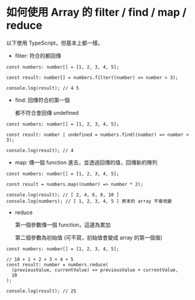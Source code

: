 # 如何使用 Array 的 filter / find / map / reduce

以下使用 TypeScript，但基本上都一樣。

- filter: 符合的都回傳

```tsx
const numbers: number[] = [1, 2, 3, 4, 5];

const result: number[] = numbers.filter((number) => number > 3);

console.log(result); // 4 5
```

- find: 回傳符合的第一個

  都不符合會回傳 undefined

```tsx
const numbers: number[] = [1, 2, 3, 4, 5];

const result: number | undefined = numbers.find((number) => number > 3);

console.log(result); // 4
```

- map: 傳一個 function 進去，並透過回傳的值，回傳新的陣列

```tsx
const numbers: number[] = [1, 2, 3, 4, 5];

const result = numbers.map((number) => number * 2);

console.log(result); // [ 2, 4, 6, 8, 10 ]
console.log(numbers); // [ 1, 2, 3, 4, 5 ] 原本的 array 不會改變
```

- reduce

  第一個參數傳一個 function，這邊為累加

  第二個參數為初始值 (可不寫，初始值會變成 array 的第一個值)

```tsx
const numbers: number[] = [1, 2, 3, 4, 5];

// 10 + 1 + 2 + 3 + 4 + 5
const result: number = numbers.reduce(
  (previousValue, currentValue) => previousValue + currentValue,
  10
);

console.log(result); // 25
```
